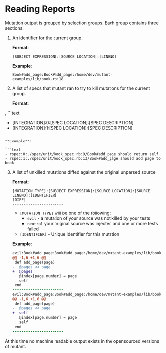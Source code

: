 Reading Reports
===============

Mutation output is grouped by selection groups. Each group contains three sections:

1. An identifier for the current group.

   **Format**:

   ```text
   [SUBJECT EXPRESSION]:[SOURCE LOCATION]:[LINENO]
   ```

   **Example**:

   ```text
   Book#add_page:Book#add_page:/home/dev/mutant-examples/lib/book.rb:18
   ```

2. A list of specs that mutant ran to try to kill mutations for the current group.

   **Format**:

,   ```text
   - [INTEGRATION]:0:[SPEC LOCATION]:[SPEC DESCRIPTION]
   - [INTEGRATION]:1:[SPEC LOCATION]:[SPEC DESCRIPTION]
   ```

   **Example**:

   ```text
   - rspec:0:./spec/unit/book_spec.rb:9/Book#add_page should return self
   - rspec:1:./spec/unit/book_spec.rb:13/Book#add_page should add page to book
   ```

3. A list of unkilled mutations diffed against the original unparsed source

   **Format**:

   ```text
   [MUTATION TYPE]:[SUBJECT EXPRESSION]:[SOURCE LOCATION]:[SOURCE LINENO]:[IDENTIFIER]
   [DIFF]
   -----------------------
   ```

   - `[MUTATION TYPE]` will be one of the following:
      - `evil` - a mutation of your source was not killed by your tests
      - `neutral` your original source was injected and one or more tests failed
   - `[IDENTIFIER]` - Unique identifier for this mutation

   **Example**:

   ```diff
   evil:Book#add_page:Book#add_page:/home/dev/mutant-examples/lib/book.rb:18:01f69
   @@ -1,6 +1,6 @@
    def add_page(page)
   -  @pages << page
   +  @pages
      @index[page.number] = page
      self
    end
   -----------------------
   evil:Book#add_page:Book#add_page:/home/dev/mutant-examples/lib/book.rb:18:b1ff2
   @@ -1,6 +1,6 @@
    def add_page(page)
   -  @pages << page
   +  self
      @index[page.number] = page
      self
    end
   -----------------------
   ```

At this time no machine readable output exists in the opensourced versions of mutant.
